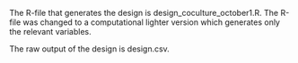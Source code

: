 The R-file that generates the design is design_coculture_october1.R. The R-file was changed  to a computational lighter version which generates only the relevant variables.

The raw output of the design is design.csv.